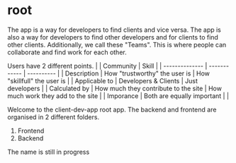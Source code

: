 # root

The app is a way for developers to find clients and vice versa.
The app is also a way for developers to find other developers and for clients to find other clients. 
Additionally, we call these "Teams". This is where people can collaborate and find work for each other.

Users have 2 different points. 
|                | Community    | Skill      |
| -------------- | ------------ | ---------- |
| Description    | How "trustworthy" the user is | How "skillfull" the user is  |
| Applicable to  | Developers & Clients | Just developers |
| Calculated by  | How much they contribute to the site | How much work they add to the site |
| Imporance      | Both are equally important | |

Welcome to the client-dev-app root app. 
The backend and frontend are organised in 2 different folders.
1. Frontend
2. Backend

The name is still in progress
